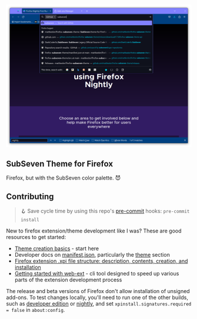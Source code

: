 ![Screenshot of SubSeven Theme](img/subseven-theme.png)

## SubSeven Theme for Firefox

Firefox, but with the SubSeven color palette. 😈

## Contributing

> 🪝 Save cycle time by using this repo's [pre-commit](https://pre-commit.com/) hooks: `pre-commit install`

New to firefox extension/theme development like I was? These are good resources to get started:

- [Theme creation basics](https://extensionworkshop.com/documentation/themes/) - start here
- Developer docs on [manifest.json](https://developer.mozilla.org/en-US/docs/Mozilla/Add-ons/WebExtensions/manifest.json), particularly the [theme](https://developer.mozilla.org/en-US/docs/Mozilla/Add-ons/WebExtensions/manifest.json/theme) section
- [Firefox extension .xpi file structure: description, contents, creation, and installation](https://stackoverflow.com/questions/30865644/firefox-extension-xpi-file-structure-description-contents-creation-and-inst/31043045#31043045)
- [Getting started with web-ext](https://extensionworkshop.com/documentation/develop/getting-started-with-web-ext/) - cli tool designed to speed up various parts of the extension development process

The release and beta versions of Firefox don't allow installation of unsigned add-ons. To test changes locally, you'll need to run one of the other builds, such as [developer edition](https://www.mozilla.org/en-US/firefox/developer/) or [nightly](https://www.mozilla.org/en-US/firefox/112.0a1/releasenotes/), and set `xpinstall.signatures.required = false` in `about:config`.
